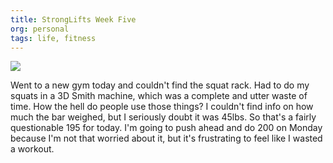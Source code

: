 ```yaml
---
title: StrongLifts Week Five
org: personal
tags: life, fitness
---
```


![](/images/StrongLifts-week-5.jpg)

Went to a new gym today and couldn't find the squat rack. Had to do my squats
in a 3D Smith machine, which was a complete and utter waste of time. How the
hell do people use those things? I couldn't find info on how much the bar
weighed, but I seriously doubt it was 45lbs. So that's a fairly questionable
195 for today. I'm going to push ahead and do 200 on Monday because I'm not
that worried about it, but it's frustrating to feel like I wasted a workout.

